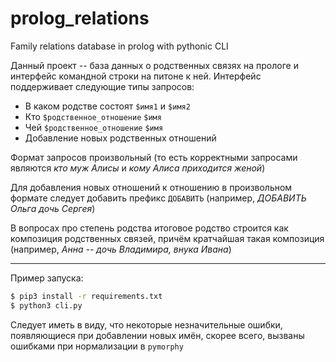 # prolog_relations
Family relations database in prolog with pythonic CLI

Данный проект -- база данных о родственных связях на прологе и интерфейс командной строки на питоне к ней.
Интерфейс поддерживает следующие типы запросов:
* В каком родстве состоят `$имя1` и `$имя2`
* Кто `$родственное_отношение` `$имя`
* Чей `$родственное_отношение` `$имя`
* Добавление новых родственных отношений

Формат запросов произвольный (то есть корректными запросами являются _кто муж Алисы_ и _кому Алиса приходится женой_)

Для добавления новых отношений к отношению в произвольном формате следует добавить префикс `ДОБАВИТЬ` (например, _ДОБАВИТЬ Ольга дочь Сергея_)

В вопросах про степень родства итоговое родство строится как композиция родственных связей, причём кратчайшая такая композиция (например, _Анна -- дочь Владимира, внука Ивана_)

---------
Пример запуска:
```bash
$ pip3 install -r requirements.txt
$ python3 cli.py
```

Следует иметь в виду, что некоторые незначительные ошибки, появляющиеся при добавлении новых имён, скорее всего, вызваны ошибками при нормализации в `pymorphy`
